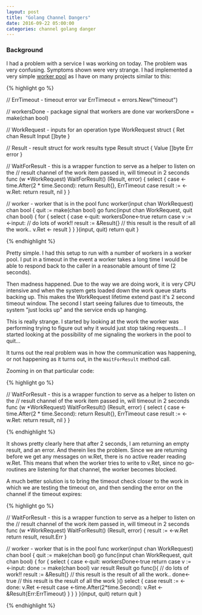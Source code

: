 ```yaml
---
layout: post
title: "Golang Channel Dangers"
date: 2016-09-22 05:00:00
categories: channel golang danger
---
```


### Background

I had a problem with a service I was working on today.  The problem was very 
confusing.  Symptoms shown were very strange.  I had implemented a very simple
[worker pool][workerpool] as I have on many projects similar to this:

{% highlight go %}

// ErrTimeout - timeout error
var ErrTimeout = errors.New("timeout")

// workersDone - package signal that workers are done
var workersDone = make(chan bool)

// WorkRequest - inputs for an operation
type WorkRequest struct {
	Ret       chan Result
	Input     []byte
}

// Result - result struct for work results
type Result struct {
	Value []byte
	Err   error
}

// WaitForResult - this is a wrapper function to serve as a helper to listen on the
// result channel of the work item passed in, will timeout in 2 seconds
func (w *WorkRequest) WaitForResult() (Result, error) {
	select {
	case <-time.After(2 * time.Second):
		return Result{}, ErrTimeout
	case result := <-w.Ret:
		return result, nil
	}
}

// worker - worker that is in the pool
func worker(input chan WorkRequest) chan bool {
	quit := make(chan bool)
	go func(input chan WorkRequest, quit chan bool) {
		for {
			select {
			case <-quit:
				workersDone<-true
				return
			case v := <-input:
				// do lots of work!!
				result := &Result{} // this result is the result of all the work..
				v.Ret <- result
			}
		}
	}(input, quit)
	return quit
}

{% endhighlight %}

Pretty simple.  I had this setup to run with a number of workers in a worker
pool.  I put in a timeout in the event a worker takes a long time I would be
able to respond back to the caller in a reasonable amount of time (2 seconds).

Then madness happened.  Due to the way we are doing work, it is very CPU intensive
and when the system gets loaded down the work queue starts backing up.  This makes 
the WorkRequest lifetime extend past it's 2 second timeout window.  The second I
start seeing failures due to timeouts, the system "just locks up" and the service
ends up hanging.

This is really strange.  I started by looking at the work the worker was performing
trying to figure out why it would just stop taking requests... I started looking at 
the possibility of me signaling the workers in the pool to quit...

It turns out the real problem was in how the communication was happening, or not happening
as it turns out, in the `WaitForResult` method call.

Zooming in on that particular code:

{% highlight go %}

// WaitForResult - this is a wrapper function to serve as a helper to listen on the
// result channel of the work item passed in, will timeout in 2 seconds
func (w *WorkRequest) WaitForResult() (Result, error) {
	select {
	case <-time.After(2 * time.Second):
		return Result{}, ErrTimeout
	case result := <-w.Ret:
		return result, nil
	}
}

{% endhighlight %}

It shows pretty clearly here that after 2 seconds, I am returning an empty result,
and an error.  And therein lies the problem.  Since we are returning before we get
any messages on w.Ret, there is no active reader reading w.Ret.  This means that
when the worker tries to write to v.Ret, since no go-routines are listening for
that channel, the worker becomes blocked.

A much better solution is to bring the timeout check closer to the work in which
we are testing the timeout on, and then sending the error on the channel if the timeout expires:

{% highlight go %}

// WaitForResult - this is a wrapper function to serve as a helper to listen on the
// result channel of the work item passed in, will timeout in 2 seconds
func (w *WorkRequest) WaitForResult() (Result, error) {
	result := <-w.Ret
	return result, result.Err
}

// worker - worker that is in the pool
func worker(input chan WorkRequest) chan bool {
	quit := make(chan bool)
	go func(input chan WorkRequest, quit chan bool) {
		for {
			select {
			case <-quit:
				workersDone<-true
				return
			case v := <-input:
				done := make(chan bool)
				var result Result
				go func(){
					// do lots of work!!
					result := &Result{} // this result is the result of all the work..
					done<-true // this result is the result of all the work
				}()
				select {
				case result := <-done:
					v.Ret <-result
				case <-time.After(2*time.Second):
					v.Ret <-&Result{Err:ErrTimeout}
				}
			}
		}
	}(input, quit)
	return quit
}

{% endhighlight %}

[workerpool]: http://husobee.github.io/golang/workerpool/2016/04/26/golang-workerpools.html

